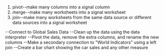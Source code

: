 1. pivot--make many columns into a signal column
2. merge--make many worksheets into a signal worksheet
3. join--make many worksheets from the same data source or different data sources into a signal worksheet

--Connect to Global Sales Data
--Clean up the data using the data interpreter
--Pivot the data, remove the extra columns, and rename the new columns
--Make a secondary connection to "World Indicators" using a left join
--Create a bar chart showing the car sales and any other measure